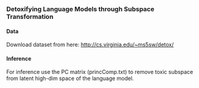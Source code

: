 
### Detoxifying Language Models through Subspace Transformation

#### Data

Download dataset from here:
http://cs.virginia.edu/~ms5sw/detox/

#### Inference

For inference use the PC matrix (princComp.txt) to remove toxic subspace from latent high-dim space of the language model.

